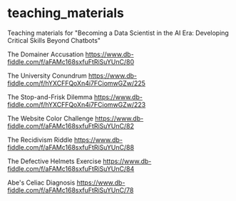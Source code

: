 # teaching_materials
Teaching materials for "Becoming a Data Scientist in the AI Era: Developing Critical Skills Beyond Chatbots"

The Domainer Accusation
https://www.db-fiddle.com/f/aFAMc168sxfuFtRiSuYUnC/80

The University Conundrum
https://www.db-fiddle.com/f/hYXCFFQoXn4i7FCiomwGZw/225

The Stop-and-Frisk Dilemma
https://www.db-fiddle.com/f/hYXCFFQoXn4i7FCiomwGZw/223

The Website Color Challenge
https://www.db-fiddle.com/f/aFAMc168sxfuFtRiSuYUnC/82

The Recidivism Riddle
https://www.db-fiddle.com/f/aFAMc168sxfuFtRiSuYUnC/88

The Defective Helmets Exercise
https://www.db-fiddle.com/f/aFAMc168sxfuFtRiSuYUnC/84

Abe's Celiac Diagnosis
https://www.db-fiddle.com/f/aFAMc168sxfuFtRiSuYUnC/78
